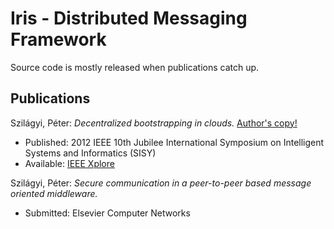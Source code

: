   Iris - Distributed Messaging Framework
==========================================

Source code is mostly released when publications catch up.

  Publications
----------------

Szilágyi, Péter: *Decentralized bootstrapping in clouds.* [Author's copy!](https://github.com/downloads/karalabe/iris/2012%20-%20Szilagyi%20-%20Decentralized%20bootstrapping%20in%20clouds%20%28SISY12%29.pdf)
 - Published: 2012 IEEE 10th Jubilee International Symposium on Intelligent Systems and Informatics (SISY)
 - Available: [IEEE Xplore](http://dx.doi.org/10.1109/SISY.2012.6339529)

 
Szilágyi, Péter: *Secure communication in a peer-to-peer based message oriented middleware.*
 - Submitted: Elsevier Computer Networks
